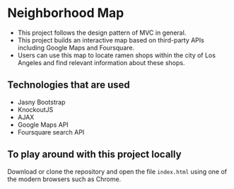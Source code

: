 # Neighborhood Map

- This project follows the design pattern of MVC in general.
- This project builds an interactive map based on third-party APIs including Google Maps and Foursquare.
- Users can use this map to locate ramen shops within the city of Los Angeles and find relevant information about these shops.

## Technologies that are used
- Jasny Bootstrap
- KnockoutJS
- AJAX
- Google Maps API 
- Foursquare search API

## To play around with this project locally
Download or clone the repository and open the file `index.html` using one of the modern browsers such as Chrome.
